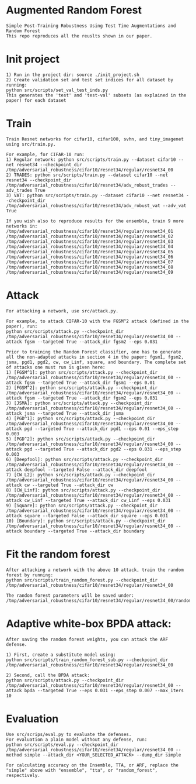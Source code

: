 # Augmented Random Forest
    Simple Post-Training Robustness Using Test Time Augmentations and Random Forest
    This repo reproduces all the reuslts shown in our paper.

# Init project

    1) Run in the project dir: source ./init_project.sh
    2) Create validation set and test set indices for all dataset by running:
    python src/scripts/set_val_test_inds.py
    This generates the 'test' and 'test-val' subsets (as explained in the paper) for each dataset

# Train
    Train Resnet networks for cifar10, cifar100, svhn, and tiny_imagenet using src/train.py.
    
    For example, for CIFAR-10 run:
    1) Regular network: python src/scripts/train.py --dataset cifar10 --net resnet34 --checkpoint_dir /tmp/adversarial_robustness/cifar10/resnet34/regular/resnet34_00
    2) TRADES: python src/scripts/train.py --dataset cifar10 --net resnet34 --checkpoint_dir /tmp/adversarial_robustness/cifar10/resnet34/adv_robust_trades --adv_trades True
    3) VAT: python src/scripts/train.py --dataset cifar10 --net resnet34 --checkpoint_dir /tmp/adversarial_robustness/cifar10/resnet34/adv_robust_vat --adv_vat True

    If you wish also to reproduce results for the ensemble, train 9 more networks in: 
    /tmp/adversarial_robustness/cifar10/resnet34/regular/resnet34_01
    /tmp/adversarial_robustness/cifar10/resnet34/regular/resnet34_02
    /tmp/adversarial_robustness/cifar10/resnet34/regular/resnet34_03
    /tmp/adversarial_robustness/cifar10/resnet34/regular/resnet34_04
    /tmp/adversarial_robustness/cifar10/resnet34/regular/resnet34_05
    /tmp/adversarial_robustness/cifar10/resnet34/regular/resnet34_06
    /tmp/adversarial_robustness/cifar10/resnet34/regular/resnet34_07
    /tmp/adversarial_robustness/cifar10/resnet34/regular/resnet34_08
    /tmp/adversarial_robustness/cifar10/resnet34/regular/resnet34_09

# Attack
    For attacking a network, use src/attack.py.
    
    For example, to attack CIFAR-10 with the FGSM^2 attack (defined in the paper), run:
    python src/scripts/attack.py --checkpoint_dir /tmp/adversarial_robustness/cifar10/resnet34/regular/resnet34_00 --attack fgsm --targeted True --attack_dir fgsm2 --eps 0.031

    Prior to training the Random Forest classifier, one has to generate all the non-adapted attacks in section 4 in the paper: fgsm1, fgsm2, jsma, pgd1, pgd2, cw, cw_Linf, square, and boundary. The complete set of attacks one must run is given here:
    1) [FGSM^1]: python src/scripts/attack.py --checkpoint_dir /tmp/adversarial_robustness/cifar10/resnet34/regular/resnet34_00 --attack fgsm --targeted True --attack_dir fgsm1 --eps 0.01
    2) [FGSM^2]: python src/scripts/attack.py --checkpoint_dir /tmp/adversarial_robustness/cifar10/resnet34/regular/resnet34_00 --attack fgsm --targeted True --attack_dir fgsm2 --eps 0.031
    3) [JSMA]: python src/scripts/attack.py --checkpoint_dir /tmp/adversarial_robustness/cifar10/resnet34/regular/resnet34_00 --attack jsma --targeted True --attack_dir jsma
    4) [PGD^1]: python src/scripts/attack.py --checkpoint_dir /tmp/adversarial_robustness/cifar10/resnet34/regular/resnet34_00 --attack pgd --targeted True --attack_dir pgd1 --eps 0.01 --eps_step 0.003
    5) [PGD^2]: python src/scripts/attack.py --checkpoint_dir /tmp/adversarial_robustness/cifar10/resnet34/regular/resnet34_00 --attack pgd --targeted True --attack_dir pgd2 --eps 0.031 --eps_step 0.003
    6) [Deepfool]: python src/scripts/attack.py --checkpoint_dir /tmp/adversarial_robustness/cifar10/resnet34/regular/resnet34_00 --attack deepfool --targeted False --attack_dir deepfool
    7) [CW_L2]: python src/scripts/attack.py --checkpoint_dir /tmp/adversarial_robustness/cifar10/resnet34/regular/resnet34_00 --attack cw --targeted True --attack_dir cw
    8) [CW_Linf]: python src/scripts/attack.py --checkpoint_dir /tmp/adversarial_robustness/cifar10/resnet34/regular/resnet34_00 --attack cw_Linf --targeted True --attack_dir cw_Linf --eps 0.031
    9) [Square]: python src/scripts/attack.py --checkpoint_dir /tmp/adversarial_robustness/cifar10/resnet34/regular/resnet34_00 --attack square --targeted False --attack_dir square --eps 0.031
    10) [Boundary]: python src/scripts/attack.py --checkpoint_dir /tmp/adversarial_robustness/cifar10/resnet34/regular/resnet34_00 --attack boundary --targeted True --attack_dir boundary


# Fit the random forest
    After attacking a network with the above 10 attack, train the random forest by running:
    python src/scripts/train_random_forest.py --checkpoint_dir /tmp/adversarial_robustness/cifar10/resnet34/regular/resnet34_00
    
    The random forest parameters will be saved under:
    /tmp/adversarial_robustness/cifar10/resnet34/regular/resnet34_00/random_forest/random_forest_classifier.pkl
    

# Adaptive white-box BPDA attack:
    After saving the random forest weights, you can attack the ARF defense.
    
    1) First, create a substitute model using:
    python src/scripts/train_random_forest_sub.py --checkpoint_dir /tmp/adversarial_robustness/cifar10/resnet34/regular/resnet34_00
    
    2) Second, call the BPDA attack:
    python src/scripts/attack.py --checkpoint_dir /tmp/adversarial_robustness/cifar10/resnet34/regular/resnet34_00 --attack bpda --targeted True --eps 0.031 --eps_step 0.007 --max_iters 10
    
# Evaluation
    Use src/scrips/eval.py to evaluate the defenses.
    For evaluation a plain model without any defense, run:
    python src/scripts/eval.py --checkpoint_dir /tmp/adversarial_robustness/cifar10/resnet34/regular/resnet34_00 --method simple --attack_dir <YOUR_SELECTED_ATTACK> --dump_dir simple
    
    For calculating accuracy on the Ensemble, TTA, or ARF, replace the "simple" above with "ensemble", "tta", or "random_forest", respectively.

